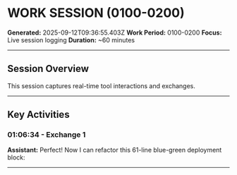 # WORK SESSION (0100-0200)

**Generated:** 2025-09-12T09:36:55.403Z
**Work Period:** 0100-0200
**Focus:** Live session logging
**Duration:** ~60 minutes

---

## Session Overview

This session captures real-time tool interactions and exchanges.

---

## Key Activities

### 01:06:34 - Exchange 1

**Assistant:** Perfect! Now I can refactor this 61-line blue-green deployment block:

---

